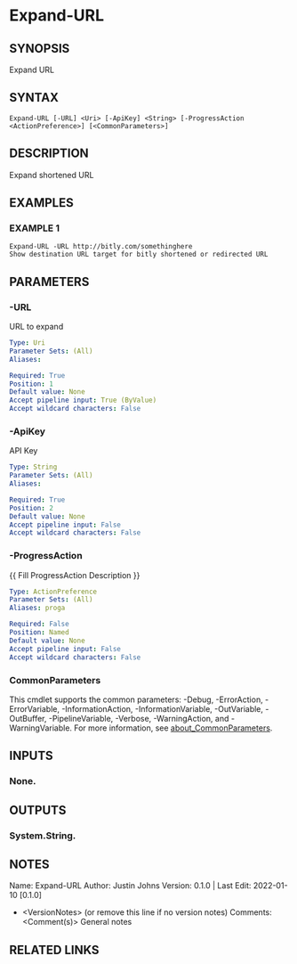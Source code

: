# Expand-URL

## SYNOPSIS
Expand URL

## SYNTAX

```
Expand-URL [-URL] <Uri> [-ApiKey] <String> [-ProgressAction <ActionPreference>] [<CommonParameters>]
```

## DESCRIPTION
Expand shortened URL

## EXAMPLES

### EXAMPLE 1
```
Expand-URL -URL http://bitly.com/somethinghere
Show destination URL target for bitly shortened or redirected URL
```

## PARAMETERS

### -URL
URL to expand

```yaml
Type: Uri
Parameter Sets: (All)
Aliases:

Required: True
Position: 1
Default value: None
Accept pipeline input: True (ByValue)
Accept wildcard characters: False
```

### -ApiKey
API Key

```yaml
Type: String
Parameter Sets: (All)
Aliases:

Required: True
Position: 2
Default value: None
Accept pipeline input: False
Accept wildcard characters: False
```

### -ProgressAction
{{ Fill ProgressAction Description }}

```yaml
Type: ActionPreference
Parameter Sets: (All)
Aliases: proga

Required: False
Position: Named
Default value: None
Accept pipeline input: False
Accept wildcard characters: False
```

### CommonParameters
This cmdlet supports the common parameters: -Debug, -ErrorAction, -ErrorVariable, -InformationAction, -InformationVariable, -OutVariable, -OutBuffer, -PipelineVariable, -Verbose, -WarningAction, and -WarningVariable. For more information, see [about_CommonParameters](http://go.microsoft.com/fwlink/?LinkID=113216).

## INPUTS

### None.
## OUTPUTS

### System.String.
## NOTES
Name: Expand-URL
Author: Justin Johns
Version: 0.1.0 | Last Edit: 2022-01-10 \[0.1.0\]
- \<VersionNotes\> (or remove this line if no version notes)
Comments: \<Comment(s)\>
General notes

## RELATED LINKS
